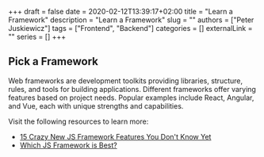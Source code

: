 +++ 
draft = false
date = 2020-02-12T13:39:17+02:00
title = "Learn a Framework"
description = "Learn a Framework"
slug = ""
authors = ["Peter Juskiewicz"]
tags = ["Frontend", "Backend"]
categories = []
externalLink = ""
series = []
+++

## Pick a Framework

Web frameworks are development toolkits providing libraries, structure, rules, and tools for building applications. Different frameworks offer varying features based on project needs. Popular examples include React, Angular, and Vue, each with unique strengths and capabilities.

Visit the following resources to learn more:

- [15 Crazy New JS Framework Features You Don't Know Yet](https://www.youtube.com/watch?v=466U-2D86bc)
- [Which JS Framework is Best?](https://www.youtube.com/watch?v=cuHDQhDhvPE)
